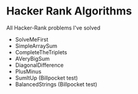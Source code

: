 # Hacker Rank Algorithms
All Hacker-Rank problems I've solved

- SolveMeFirst
- SimpleArraySum
- CompleteTheTriplets
- AVeryBigSum
- DiagonalDifference
- PlusMinus
- SumItUp (Billpocket test)
- BalancedStrings (Billpocket test)